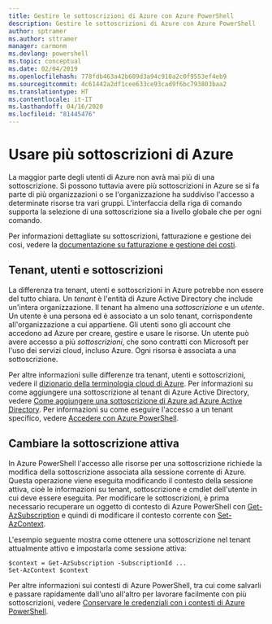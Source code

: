 ```yaml
---
title: Gestire le sottoscrizioni di Azure con Azure PowerShell
description: Gestire le sottoscrizioni di Azure con Azure PowerShell
author: sptramer
ms.author: sttramer
manager: carmonm
ms.devlang: powershell
ms.topic: conceptual
ms.date: 02/04/2019
ms.openlocfilehash: 778fdb463a42b609d3a94c910a2c0f9553ef4eb9
ms.sourcegitcommit: 4c61442a2df1cee633ce93cad9f6bc793803baa2
ms.translationtype: HT
ms.contentlocale: it-IT
ms.lasthandoff: 04/16/2020
ms.locfileid: "81445476"
---
```

# <a name="use-multiple-azure-subscriptions"></a>Usare più sottoscrizioni di Azure

La maggior parte degli utenti di Azure non avrà mai più di una sottoscrizione. Si possono tuttavia avere più sottoscrizioni in Azure se si fa parte di più organizzazioni o se l'organizzazione ha suddiviso l'accesso a determinate risorse tra vari gruppi. L'interfaccia della riga di comando supporta la selezione di una sottoscrizione sia a livello globale che per ogni comando.

Per informazioni dettagliate su sottoscrizioni, fatturazione e gestione dei cosi, vedere la [documentazione su fatturazione e gestione dei costi](/azure/billing/).

## <a name="tenants-users-and-subscriptions"></a>Tenant, utenti e sottoscrizioni

La differenza tra tenant, utenti e sottoscrizioni in Azure potrebbe non essere del tutto chiara. Un _tenant_ è l'entità di Azure Active Directory che include un'intera organizzazione. Il tenant ha almeno una _sottoscrizione_ e un _utente_. Un utente è una persona ed è associato a un solo tenant, corrispondente all'organizzazione a cui appartiene. Gli utenti sono gli account che accedono ad Azure per creare, gestire e usare le risorse.
Un utente può avere accesso a più _sottoscrizioni_, che sono contratti con Microsoft per l'uso dei servizi cloud, incluso Azure. Ogni risorsa è associata a una sottoscrizione.

Per altre informazioni sulle differenze tra tenant, utenti e sottoscrizioni, vedere il [dizionario della terminologia cloud di Azure](/azure/azure-glossary-cloud-terminology).  Per informazioni su come aggiungere una sottoscrizione al tenant di Azure Active Directory, vedere [Come aggiungere una sottoscrizione di Azure ad Azure Active Directory](/azure/active-directory/active-directory-how-subscriptions-associated-directory).
Per informazioni su come eseguire l'accesso a un tenant specifico, vedere [Accedere con Azure PowerShell](/powershell/azure/authenticate-azureps).

## <a name="change-the-active-subscription"></a>Cambiare la sottoscrizione attiva

In Azure PowerShell l'accesso alle risorse per una sottoscrizione richiede la modifica della sottoscrizione associata alla sessione corrente di Azure.
Questa operazione viene eseguita modificando il contesto della sessione attiva, cioè le informazioni su tenant, sottoscrizione e cmdlet dell'utente in cui deve essere eseguita.
Per modificare le sottoscrizioni, è prima necessario recuperare un oggetto di contesto di Azure PowerShell con [Get-AzSubscription](/powershell/module/az.accounts/get-azsubscription) e quindi di modificare il contesto corrente con [Set-AzContext](/powershell/module/az.accounts/set-azcontext).

L'esempio seguente mostra come ottenere una sottoscrizione nel tenant attualmente attivo e impostarla come sessione attiva:

```powershell-interactive
$context = Get-AzSubscription -SubscriptionId ...
Set-AzContext $context
```

Per altre informazioni sui contesti di Azure PowerShell, tra cui come salvarli e passare rapidamente dall'uno all'altro per lavorare facilmente con più sottoscrizioni, vedere [Conservare le credenziali con i contesti di Azure PowerShell](context-persistence.md).
